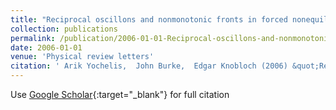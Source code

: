```yaml
---
title: "Reciprocal oscillons and nonmonotonic fronts in forced nonequilibrium systems"
collection: publications
permalink: /publication/2006-01-01-Reciprocal-oscillons-and-nonmonotonic-fronts-in-forced-nonequilibrium-systems
date: 2006-01-01
venue: 'Physical review letters'
citation: ' Arik Yochelis,  John Burke,  Edgar Knobloch (2006) &quot;Reciprocal oscillons and nonmonotonic fronts in forced nonequilibrium systems.&quot; <i>Physical review letters</i>. 97, 254501.'
---
```

Use [Google Scholar](https://scholar.google.com/scholar?q=Reciprocal+oscillons+and+nonmonotonic+fronts+in+forced+nonequilibrium+systems){:target="_blank"} for full citation